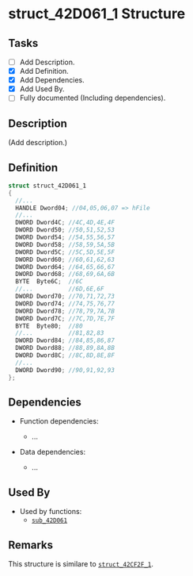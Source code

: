 # struct_42D061_1 Structure

## Tasks

- [ ] Add Description.
- [X] Add Definition.
- [X] Add Dependencies.
- [X] Add Used By.
- [ ] Fully documented (Including dependencies).

## Description

(Add description.)

## Definition

```c
struct struct_42D061_1
{
  //...
  HANDLE Dword04; //04,05,06,07 => hFile
  //...
  DWORD Dword4C; //4C,4D,4E,4F
  DWORD Dword50; //50,51,52,53
  DWORD Dword54; //54,55,56,57
  DWORD Dword58; //58,59,5A,5B
  DWORD Dword5C; //5C,5D,5E,5F
  DWORD Dword60; //60,61,62,63
  DWORD Dword64; //64,65,66,67
  DWORD Dword68; //68,69,6A,6B
  BYTE  Byte6C;  //6C
  //...          //6D,6E,6F
  DWORD Dword70; //70,71,72,73
  DWORD Dword74; //74,75,76,77
  DWORD Dword78; //78,79,7A,7B
  DWORD Dword7C; //7C,7D,7E,7F
  BYTE  Byte80;  //80
  //...          //81,82,83
  DWORD Dword84; //84,85,86,87
  DWORD Dword88; //88,89,8A,8B
  DWORD Dword8C; //8C,8D,8E,8F
  //...
  DWORD Dword90; //90,91,92,93
};
```

## Dependencies

* Function dependencies:
  * ...

* Data dependencies:
  * ...

## Used By

* Used by functions:
  * [`sub_42D061`](../md/sub_42D061.md)

## Remarks

This structure is similare to [`struct_42CF2F_1`](../struct/struct_42CF2F_1.md).

